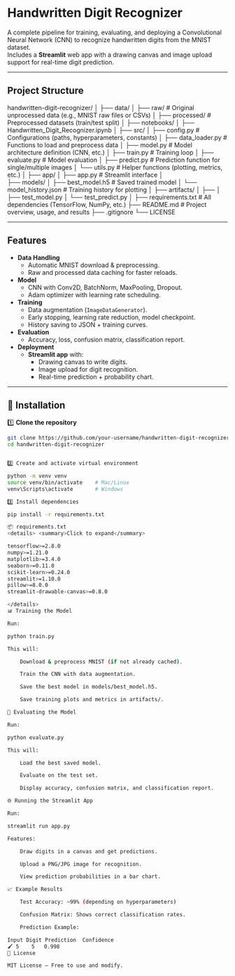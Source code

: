 # Handwritten Digit Recognizer

A complete pipeline for training, evaluating, and deploying a Convolutional Neural Network (CNN) to recognize handwritten digits from the MNIST dataset.  
Includes a **Streamlit** web app with a drawing canvas and image upload support for real-time digit prediction.

---

## Project Structure
handwritten-digit-recognizer/
│
├── data/
│   ├── raw/                # Original unprocessed data (e.g., MNIST raw files or CSVs)
│   ├── processed/          # Preprocessed datasets (train/test split)
│
├── notebooks/
│   ├── Handwritten_Digit_Recognizer.ipynb
│
├── src/
│   ├── config.py           # Configurations (paths, hyperparameters, constants)
│   ├── data_loader.py      # Functions to load and preprocess data
│   ├── model.py            # Model architecture definition (CNN, etc.)
│   ├── train.py            # Training loop
│   ├── evaluate.py         # Model evaluation
│   ├── predict.py          # Prediction function for single/multiple images
│   └── utils.py            # Helper functions (plotting, metrics, etc.)
│
├── app/
│   ├── app.py    # Streamlit interface
│   
├── models/
│   ├── best_model.h5       # Saved trained model
│   └── model_history.json  # Training history for plotting
│
├── artifacts/
│   ├── 
│   ├── test_model.py
│   └── test_predict.py
│
├── requirements.txt        # All dependencies (TensorFlow, NumPy, etc.)
├── README.md               # Project overview, usage, and results
├── .gitignore
└── LICENSE



---

## Features

- **Data Handling**
  - Automatic MNIST download & preprocessing.
  - Raw and processed data caching for faster reloads.
- **Model**
  - CNN with Conv2D, BatchNorm, MaxPooling, Dropout.
  - Adam optimizer with learning rate scheduling.
- **Training**
  - Data augmentation (`ImageDataGenerator`).
  - Early stopping, learning rate reduction, model checkpoint.
  - History saving to JSON + training curves.
- **Evaluation**
  - Accuracy, loss, confusion matrix, classification report.
- **Deployment**
  - **Streamlit app** with:
    - Drawing canvas to write digits.
    - Image upload for digit recognition.
    - Real-time prediction + probability chart.

---

## 🚀 Installation

1️⃣ **Clone the repository**
```bash
git clone https://github.com/your-username/handwritten-digit-recognizer.git
cd handwritten-digit-recognizer


2️⃣ Create and activate virtual environment

python -m venv venv
source venv/bin/activate    # Mac/Linux
venv\Scripts\activate       # Windows

3️⃣ Install dependencies

pip install -r requirements.txt

📦 requirements.txt
<details> <summary>Click to expand</summary>

tensorflow>=2.8.0
numpy>=1.21.0
matplotlib>=3.4.0
seaborn>=0.11.0
scikit-learn>=0.24.0
streamlit>=1.10.0
pillow>=8.0.0
streamlit-drawable-canvas>=0.8.0

</details>
📊 Training the Model

Run:

python train.py

This will:

    Download & preprocess MNIST (if not already cached).

    Train the CNN with data augmentation.

    Save the best model in models/best_model.h5.

    Save training plots and metrics in artifacts/.

🧪 Evaluating the Model

Run:

python evaluate.py

This will:

    Load the best saved model.

    Evaluate on the test set.

    Display accuracy, confusion matrix, and classification report.

🌐 Running the Streamlit App

Run:

streamlit run app.py

Features:

    Draw digits in a canvas and get predictions.

    Upload a PNG/JPG image for recognition.

    View prediction probabilities in a bar chart.

📈 Example Results

    Test Accuracy: ~99% (depending on hyperparameters)

    Confusion Matrix: Shows correct classification rates.

    Prediction Example:

Input Digit	Prediction	Confidence
🖌️ 5	5	0.998
📜 License

MIT License – Free to use and modify.
